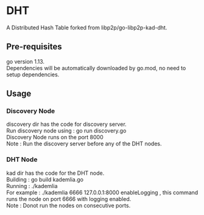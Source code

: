 # DHT
A Distributed Hash Table forked from libp2p/go-libp2p-kad-dht.


## Pre-requisites
go version 1.13. \
Dependencies will be automatically downloaded by go.mod, no need to setup dependencies.

## Usage

### Discovery Node
discovery dir has the code for discovery server.\
Run discovery node using : go run discovery.go\
Discovery Node runs on the port 8000\
Note : Run the discovery server before any of the DHT nodes.

### DHT Node
kad dir has the code for the DHT node.\
Building : go build kademlia.go \
Running : ./kademlia <port> <discovery Node Address> <logging>  \
For example : ./kademlia 6666 127.0.0.1:8000 enableLogging , this command runs the node on port 6666 with logging enabled. \
Note : Donot run the nodes on consecutive ports.
